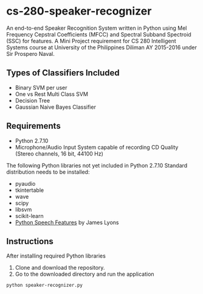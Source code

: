 # cs-280-speaker-recognizer
An end-to-end Speaker Recognition System written in Python using Mel Frequency Cepstral Coefficients (MFCC) and Spectral Subband Spectroid (SSC) for features. A Mini Project requirement for CS 280 Intelligent Systems course at University of the Philippines Diliman AY 2015-2016 under Sir Prospero Naval. 

## Types of Classifiers Included
* Binary SVM per user
* One vs Rest Multi Class SVM
* Decision Tree
* Gaussian Naive Bayes Classifier

## Requirements
* Python 2.7.10
* Microphone/Audio Input System capable of recording CD Quality (Stereo channels, 16 bit, 44100 Hz)

The following Python libraries not yet included in Python 2.7.10 Standard distribution needs to be installed:
* pyaudio
* tkintertable
* wave
* scipy
* libsvm
* scikit-learn
* [Python Speech Features](https://github.com/jameslyons/python_speech_features) by James Lyons

## Instructions
After installing required Python libraries

1. Clone and download the repository.
2. Go to the downloaded directory and run the application

  ```  
  python speaker-recognizer.py
  ```

